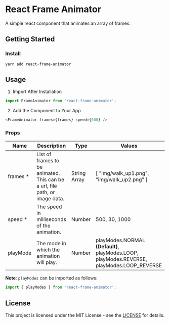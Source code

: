 # React Frame Animator

A simple react component that animates an array of frames.

## Getting Started

### Install

```
yarn add react-frame-animator
```

## Usage

1) Import After Installation

```js
import FrameAnimator from 'react-frame-animator';
```

2) Add the Component to Your App

```js
<FrameAnimator frames={frames} speed={500} />
```

### Props

| Name | Description | Type | Values |
|----| ---------| ---| ------|
| frames * | List of frames to be animated. This can be a url, file path, or image data. | String Array | [ "img/walk_up1.png", "img/walk_up2.png" ] |
| speed * | The speed in milliseconds of the animation. | Number | 500, 30, 1000 |
| playMode | The mode in which the animation will play. | Number | playModes.NORMAL **(Default)**, playModes.LOOP, playModes.REVERSE, playModes.LOOP_REVERSE |

**Note**: `playModes` can be imported as follows:

```js
import { playModes } from 'react-frame-animator';
```

## License

This project is licensed under the MIT License -  see the [LICENSE](https://github.com/danielzy95/react-frame-animator/blob/master/LICENSE) for details.